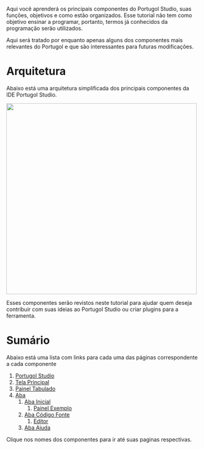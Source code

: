 Aqui você aprenderá os principais componentes do Portugol Studio, suas funções, objetivos e como estão organizados. Esse tutorial não tem como objetivo ensinar a programar, portanto, termos já conhecidos da programação serão utilizados.

Aqui será tratado por enquanto apenas alguns dos componentes mais relevantes do Portugol e que são interessantes para futuras modificações.

# Arquitetura
Abaixo está uma arquitetura simplificada dos principais componentes da IDE Portugol Studio. 

<img src="https://cdn.discordapp.com/attachments/571157550956019741/629772669851533322/PortugolDiagram_1.png" height="500">

Esses componentes serão revistos neste tutorial para ajudar quem deseja contribuir com suas ideias ao Portugol Studio ou criar plugins para a ferramenta.

# Sumário

Abaixo está uma lista com links para cada uma das páginas correspondente a cada componente

1. [Portugol Studio](https://github.com/UNIVALI-LITE/Portugol-Studio/wiki/Portugol-Studio-(classe))
1. [Tela Principal](https://github.com/UNIVALI-LITE/Portugol-Studio/wiki/Tela-Principal)
1. [Painel Tabulado](https://github.com/UNIVALI-LITE/Portugol-Studio/wiki/Painel-Tabulado)
1. [Aba](https://github.com/UNIVALI-LITE/Portugol-Studio/wiki/Aba)
   1. [Aba Inicial](https://github.com/UNIVALI-LITE/Portugol-Studio/wiki/Aba-Inicial)
      1. [Painel Exemplo](https://github.com/UNIVALI-LITE/Portugol-Studio/wiki/Painel-Exemplo)
   1. [Aba Código Fonte](https://github.com/UNIVALI-LITE/Portugol-Studio/wiki/Aba-C%C3%B3digo-Fonte)
       1. [Editor](https://github.com/UNIVALI-LITE/Portugol-Studio/wiki/Editor)
   1. [Aba Ajuda](https://github.com/UNIVALI-LITE/Portugol-Studio/wiki/Aba-Ajuda)

Clique nos nomes dos componentes para ir até suas paginas respectivas.